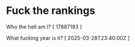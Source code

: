 # Fuck the rankings

Who the hell am I?
{ 17887193 }

What fucking year is it?
[ 2025-03-28T23:40:00Z ]
